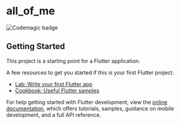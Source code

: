 # all_of_me


![Codemagic badge](https://api.codemagic.io/apps/6402b89adf794d383c460e68/6402b89adf794d383c460e67/status_badge.svg)

## Getting Started

This project is a starting point for a Flutter application.

A few resources to get you started if this is your first Flutter project:

- [Lab: Write your first Flutter app](https://docs.flutter.dev/get-started/codelab)
- [Cookbook: Useful Flutter samples](https://docs.flutter.dev/cookbook)

For help getting started with Flutter development, view the
[online documentation](https://docs.flutter.dev/), which offers tutorials,
samples, guidance on mobile development, and a full API reference.
